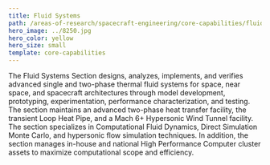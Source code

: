 ```yaml
---
title: Fluid Systems
path: /areas-of-research/spacecraft-engineering/core-capabilities/fluid-systems
hero_image: ../8250.jpg
hero_color: yellow
hero_size: small
template: core-capabilities
---
```

The Fluid Systems Section designs, analyzes, implements, and verifies advanced single and two-phase thermal fluid systems for space, near space, and spacecraft architectures through model development, prototyping, experimentation, performance characterization, and testing. The section maintains an advanced two-phase heat transfer facility, the transient Loop Heat Pipe, and a Mach 6+ Hypersonic Wind Tunnel facility. The section specializes in Computational Fluid Dynamics, Direct Simulation Monte Carlo, and hypersonic flow simulation techniques. In addition, the section manages in-house and national High Performance Computer cluster assets to maximize computational scope and efficiency.